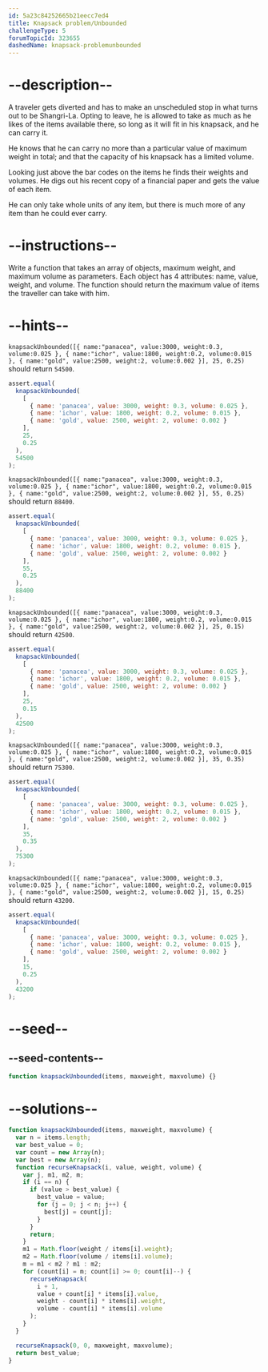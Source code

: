```yaml
---
id: 5a23c84252665b21eecc7ed4
title: Knapsack problem/Unbounded
challengeType: 5
forumTopicId: 323655
dashedName: knapsack-problemunbounded
---
```


# --description--

A traveler gets diverted and has to make an unscheduled stop in what turns out to be Shangri-La. Opting to leave, he is allowed to take as much as he likes of the items available there, so long as it will fit in his knapsack, and he can carry it.

He knows that he can carry no more than a particular value of maximum weight in total; and that the capacity of his knapsack has a limited volume.

Looking just above the bar codes on the items he finds their weights and volumes. He digs out his recent copy of a financial paper and gets the value of each item.

He can only take whole units of any item, but there is much more of any item than he could ever carry.

# --instructions--

Write a function that takes an array of objects, maximum weight, and maximum volume as parameters. Each object has 4 attributes: name, value, weight, and volume. The function should return the maximum value of items the traveller can take with him.

# --hints--

`knapsackUnbounded([{ name:"panacea", value:3000, weight:0.3, volume:0.025 }, { name:"ichor", value:1800, weight:0.2, volume:0.015 }, { name:"gold", value:2500, weight:2, volume:0.002 }], 25, 0.25)` should return `54500`.

```js
assert.equal(
  knapsackUnbounded(
    [
      { name: 'panacea', value: 3000, weight: 0.3, volume: 0.025 },
      { name: 'ichor', value: 1800, weight: 0.2, volume: 0.015 },
      { name: 'gold', value: 2500, weight: 2, volume: 0.002 }
    ],
    25,
    0.25
  ),
  54500
);
```

`knapsackUnbounded([{ name:"panacea", value:3000, weight:0.3, volume:0.025 }, { name:"ichor", value:1800, weight:0.2, volume:0.015 }, { name:"gold", value:2500, weight:2, volume:0.002 }], 55, 0.25)` should return `88400`.

```js
assert.equal(
  knapsackUnbounded(
    [
      { name: 'panacea', value: 3000, weight: 0.3, volume: 0.025 },
      { name: 'ichor', value: 1800, weight: 0.2, volume: 0.015 },
      { name: 'gold', value: 2500, weight: 2, volume: 0.002 }
    ],
    55,
    0.25
  ),
  88400
);
```

`knapsackUnbounded([{ name:"panacea", value:3000, weight:0.3, volume:0.025 }, { name:"ichor", value:1800, weight:0.2, volume:0.015 }, { name:"gold", value:2500, weight:2, volume:0.002 }], 25, 0.15)` should return `42500`.

```js
assert.equal(
  knapsackUnbounded(
    [
      { name: 'panacea', value: 3000, weight: 0.3, volume: 0.025 },
      { name: 'ichor', value: 1800, weight: 0.2, volume: 0.015 },
      { name: 'gold', value: 2500, weight: 2, volume: 0.002 }
    ],
    25,
    0.15
  ),
  42500
);
```

`knapsackUnbounded([{ name:"panacea", value:3000, weight:0.3, volume:0.025 }, { name:"ichor", value:1800, weight:0.2, volume:0.015 }, { name:"gold", value:2500, weight:2, volume:0.002 }], 35, 0.35)` should return `75300`.

```js
assert.equal(
  knapsackUnbounded(
    [
      { name: 'panacea', value: 3000, weight: 0.3, volume: 0.025 },
      { name: 'ichor', value: 1800, weight: 0.2, volume: 0.015 },
      { name: 'gold', value: 2500, weight: 2, volume: 0.002 }
    ],
    35,
    0.35
  ),
  75300
);
```

`knapsackUnbounded([{ name:"panacea", value:3000, weight:0.3, volume:0.025 }, { name:"ichor", value:1800, weight:0.2, volume:0.015 }, { name:"gold", value:2500, weight:2, volume:0.002 }], 15, 0.25)` should return `43200`.

```js
assert.equal(
  knapsackUnbounded(
    [
      { name: 'panacea', value: 3000, weight: 0.3, volume: 0.025 },
      { name: 'ichor', value: 1800, weight: 0.2, volume: 0.015 },
      { name: 'gold', value: 2500, weight: 2, volume: 0.002 }
    ],
    15,
    0.25
  ),
  43200
);
```

# --seed--

## --seed-contents--

```js
function knapsackUnbounded(items, maxweight, maxvolume) {}
```

# --solutions--

```js
function knapsackUnbounded(items, maxweight, maxvolume) {
  var n = items.length;
  var best_value = 0;
  var count = new Array(n);
  var best = new Array(n);
  function recurseKnapsack(i, value, weight, volume) {
    var j, m1, m2, m;
    if (i == n) {
      if (value > best_value) {
        best_value = value;
        for (j = 0; j < n; j++) {
          best[j] = count[j];
        }
      }
      return;
    }
    m1 = Math.floor(weight / items[i].weight);
    m2 = Math.floor(volume / items[i].volume);
    m = m1 < m2 ? m1 : m2;
    for (count[i] = m; count[i] >= 0; count[i]--) {
      recurseKnapsack(
        i + 1,
        value + count[i] * items[i].value,
        weight - count[i] * items[i].weight,
        volume - count[i] * items[i].volume
      );
    }
  }

  recurseKnapsack(0, 0, maxweight, maxvolume);
  return best_value;
}
```
